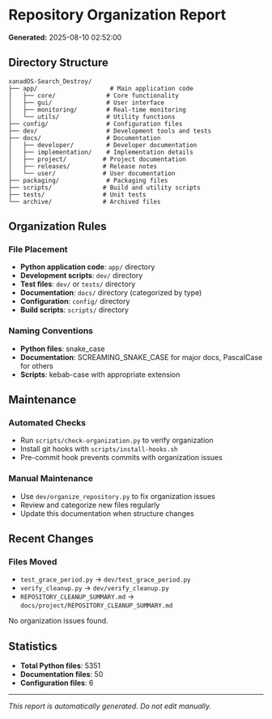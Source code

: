# Repository Organization Report

**Generated:** 2025-08-10 02:52:00

## Directory Structure

```
xanadOS-Search_Destroy/
├── app/                    # Main application code
│   ├── core/              # Core functionality
│   ├── gui/               # User interface
│   ├── monitoring/        # Real-time monitoring
│   └── utils/             # Utility functions
├── config/                # Configuration files
├── dev/                   # Development tools and tests
├── docs/                  # Documentation
│   ├── developer/         # Developer documentation
│   ├── implementation/    # Implementation details
│   ├── project/          # Project documentation
│   ├── releases/         # Release notes
│   └── user/             # User documentation
├── packaging/             # Packaging files
├── scripts/              # Build and utility scripts
├── tests/                # Unit tests
└── archive/              # Archived files
```

## Organization Rules

### File Placement
- **Python application code**: `app/` directory
- **Development scripts**: `dev/` directory
- **Test files**: `dev/` or `tests/` directory
- **Documentation**: `docs/` directory (categorized by type)
- **Configuration**: `config/` directory
- **Build scripts**: `scripts/` directory

### Naming Conventions
- **Python files**: snake_case
- **Documentation**: SCREAMING_SNAKE_CASE for major docs, PascalCase for others
- **Scripts**: kebab-case with appropriate extension

## Maintenance

### Automated Checks
- Run `scripts/check-organization.py` to verify organization
- Install git hooks with `scripts/install-hooks.sh`
- Pre-commit hook prevents commits with organization issues

### Manual Maintenance
- Use `dev/organize_repository.py` to fix organization issues
- Review and categorize new files regularly
- Update this documentation when structure changes

## Recent Changes

### Files Moved

- `test_grace_period.py` → `dev/test_grace_period.py`
- `verify_cleanup.py` → `dev/verify_cleanup.py`
- `REPOSITORY_CLEANUP_SUMMARY.md` → `docs/project/REPOSITORY_CLEANUP_SUMMARY.md`

No organization issues found.

## Statistics

- **Total Python files**: 5351
- **Documentation files**: 50
- **Configuration files**: 6

---

*This report is automatically generated. Do not edit manually.*
